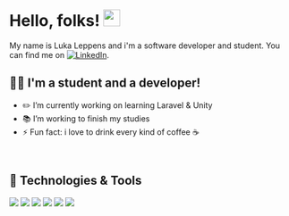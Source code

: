 <!-- context -->
# Hello, folks! <img src="https://raw.githubusercontent.com/MartinHeinz/MartinHeinz/master/wave.gif" width="30px">
My name is Luka Leppens and i'm a software developer and student. You can find me on [![LinkedIn][2.2]][2].

## 👨‍🎓 I'm a student and a developer!

- ✏️ I’m currently working on learning Laravel & Unity
- 📚 I’m working to finish my studies
- ⚡ Fun fact: i love to drink every kind of coffee ☕

<br />

## 🔧 Technologies & Tools
![](https://img.shields.io/badge/💻_OS-Windows-informational?style=flat&logo=&logoColor=white&color=2bbc8a)
![](https://img.shields.io/badge/🛠_Editor-VSCode-informational?style=flat&logo=&logoColor=white&color=2bbc8a)
![](https://img.shields.io/badge/🛠_Editor-Visual_Studio-informational?style=flat&logo=&logoColor=white&color=2bbc8a)
![](https://img.shields.io/badge/📄_Code-PHP-informational?style=flat&logo=&logoColor=white&color=2bbc8a)
![](https://img.shields.io/badge/📄_Code-CSharp-informational?style=flat&logo=&logoColor=white&color=2bbc8a)
![](https://img.shields.io/badge/🧱_Framework-Laravel-informational?style=flat&logo=&logoColor=white&color=2bbc8a)




<!-- Icons -->
[2.2]: https://raw.githubusercontent.com/MartinHeinz/MartinHeinz/master/linkedin-3-16.png (LinkedIn icon without padding)

<!-- Links to your social media accounts -->
[2]: https://www.linkedin.com/in/luka-leppens-4941a61a3/
